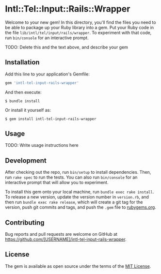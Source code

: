 # Intl::Tel::Input::Rails::Wrapper

Welcome to your new gem! In this directory, you'll find the files you need to be able to package up your Ruby library into a gem. Put your Ruby code in the file `lib/intl/tel/input/rails/wrapper`. To experiment with that code, run `bin/console` for an interactive prompt.

TODO: Delete this and the text above, and describe your gem

## Installation

Add this line to your application's Gemfile:

```ruby
gem 'intl-tel-input-rails-wrapper'
```

And then execute:

    $ bundle install

Or install it yourself as:

    $ gem install intl-tel-input-rails-wrapper

## Usage

TODO: Write usage instructions here

## Development

After checking out the repo, run `bin/setup` to install dependencies. Then, run `rake spec` to run the tests. You can also run `bin/console` for an interactive prompt that will allow you to experiment.

To install this gem onto your local machine, run `bundle exec rake install`. To release a new version, update the version number in `version.rb`, and then run `bundle exec rake release`, which will create a git tag for the version, push git commits and tags, and push the `.gem` file to [rubygems.org](https://rubygems.org).

## Contributing

Bug reports and pull requests are welcome on GitHub at https://github.com/[USERNAME]/intl-tel-input-rails-wrapper.


## License

The gem is available as open source under the terms of the [MIT License](https://opensource.org/licenses/MIT).
